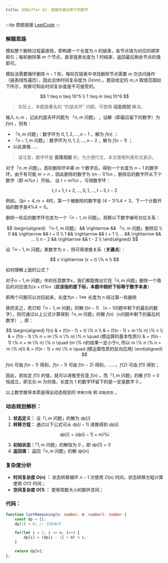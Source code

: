 ```yaml
---
title: 剑指offer 62. 圆圈中最后剩下的数字
---
```


:::tip 原题链接
[LeetCode](https://leetcode-cn.com/problems/yuan-quan-zhong-zui-hou-sheng-xia-de-shu-zi-lcof/)
:::

### 解题思路

模拟整个删除过程最直观，即构建一个长度为 $n$ 的链表，各节点值为对应的顺序索引；每轮删除第 $m$ 个节点，直至链表长度为 1 时结束，返回最后剩余节点的值即可。

模拟法需要循环删除 $n - 1$ 轮，每轮在链表中寻找删除节点需要 $m$ 次访问操作（链表线性遍历），因此总体时间复杂度为 $O(nm)$ 。题目给定的 $m, n$ 取值范围如下所示，观察可知此时间复杂度是不可接受的。

$$
1 \leq n \leq 10^5 \\
1 \leq m \leq 10^6
$$

> 实际上，本题是著名的 “约瑟夫环” 问题，可使用 **动态规划** 解决。

输入 $n, m$ ，记此约瑟夫环问题为 「$n, m$ 问题」 ，设解（即最后留下的数字）为 $f(n)$ ，则有：

- 「$n, m$ 问题」：数字环为 $0, 1, 2, ..., n - 1$ ，解为 $f(n)$ ；
- 「$n-1, m$ 问题」：数字环为 $0, 1, 2, ..., n - 2$ ，解为 $f(n-1)$ ；
- 以此类推……

> 请注意，数字环是 **首尾相接** 的，为方便行文，本文使用列表形式表示。

对于「$n, m$ 问题」，首轮删除环中第 $m$ 个数字后，得到一个长度为 $n - 1$ 的数字环。由于有可能 $m > n$ ，因此删除的数字为 $(m - 1) \% n$ ，删除后的数字环从下个数字（即 $m \% n$ ）开始，
设 $t = m \% n$ ，可得数字环：

$$
t, t + 1, t + 2, ..., 0, 1, ..., t - 3, t - 2
$$

例如，当$n = 4, m = 4$时，第一个被删除的数字是 $(4 - 1)  \%  4 = 3$，下一个计数开始的数字是$4 \% 4 = 0$。

删除一轮后的数字环也变为一个「$n-1, m$ 问题」，观察以下数字编号对应关系：

$$
\begin{aligned}
「n-1, m 问题」 && \rightarrow && 「n, m 问题」删除后 \\
0 && \rightarrow && t + 0 \\
1 && \rightarrow && t + 1 \\
... && \rightarrow && ... \\
n - 2 && \rightarrow && t - 2 \\
\end{aligned}
$$

设「$n-1, m$ 问题」某数字为 $x$ ，则可得递推关系（**关键点**）：

$$
x \rightarrow (x + t) \% n \\
$$

如何理解上面的公式？  

对于$n-1, m$ 问题」中的任意数字$x$，我们都能推出它在「$n, m$ 问题」删除一个值后的对应值为$(x + t) \% n$（**应该指的是下标，本题中刚好下标等于数字本身**）  

即两个问题可以对应起来，长度为$n-1 \Leftrightarrow$ 长度为 $n$ 经过第一轮删除

换而言之，若已知「$n-1, m$ 问题」的解 $f(n - 1)$ （$n-1$问题中剩下的最后的数字），则可通过以上公式计算得到「$n, m$ 问题」的解 $f(n)$（$n$问题中剩下的最后的数字） ，即：

$$
\begin{aligned}
f(n) & = (f(n - 1) + t) \% n \\
& = (f(n - 1) + m \% n) \% n \\
& = (f(n - 1) \% n + m \% n \% n) \% n \quad  (模运算的基本性质)\\ 
& = (f(n - 1) \% n + m \% n) \% n \quad (m \% n的结果一定小于n, 所以 m \% n \% n = m \% n)\\
& = (f(n - 1) + m) \% n \quad (模运算性质的反向应用)
\end{aligned}
$$


$f(n)$ 可由 $f(n - 1)$ 得到，$f(n - 1)$ 可由 $f(n - 2)$ 得到，……，$f(2)$ 可由 $f(1)$ 得到；

因此，若给定 $f(1)$ 的值，就可以递推至任意 $f(n)$ 。而「$1, m$ 问题」的解 $f(1) = 0$ 恒成立，即无论 $m$ 为何值，长度为 1 的数字环留下的是一定是数字  $0$ 。

以上数学推导本质是得出动态规划的 `转移方程` 和 `初始状态` 。

### 动态规划解析：

1. **状态定义：** 设「$i, m$ 问题」的解为 $dp[i]$
2. **转移方程：** 通过以下公式可从 $dp[i - 1]$ 递推得到 $dp[i]$

$$
dp[i] = (dp[i - 1] + m) \% i
$$

3. **初始状态：**「$1, m$ 问题」的解恒为 $0$ ，即 $dp[1] = 0$
4. **返回值：** 返回「$n, m$ 问题」的解 $dp[n]$

### 复杂度分析

- **时间复杂度 $O(n)$ ：** 状态转移循环 $n - 1$ 次使用 $O(n)$ 时间，状态转移方程计算使用 $O(1)$ 时间；
- **空间复杂度 $O(1)$ ：** 使用常数大小的额外空间；

### 代码：

```typescript
function lastRemaining(n: number, m: number): number {
    const dp = [];
    dp[1] = 0; // 初始条件

    for(let i = 2; i <= n; i++) {
        dp[i] = (dp[i - 1] + m) % i;
    }

    return dp[n];
};
```

